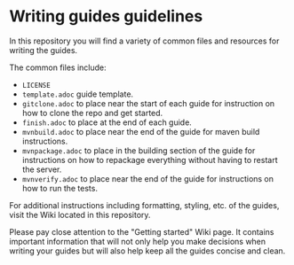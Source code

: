 # Writing guides guidelines
In this repository you will find a variety of common files and resources for writing the guides.

The common files include:
- `LICENSE`
- `template.adoc` guide template.
- `gitclone.adoc` to place near the start of each guide for instruction on how to clone the repo and get started.
- `finish.adoc` to place at the end of each guide.
- `mvnbuild.adoc` to place near the end of the guide for maven build instructions.
- `mvnpackage.adoc` to place in the building section of the guide for instructions on how to repackage everything
without having to restart the server.
- `mvnverify.adoc` to place near the end of the guide for instructions on how to run the tests.

For additional instructions including formatting, styling, etc. of the guides, visit the Wiki located in this repository.

Please pay close attention to the "Getting started" Wiki page. It contains important information that will not only help you make decisions when writing your guides but will also help keep all the guides concise and clean.
